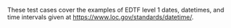 These test cases cover the examples of EDTF level 1 dates, datetimes,
and time intervals given at https://www.loc.gov/standards/datetime/.
